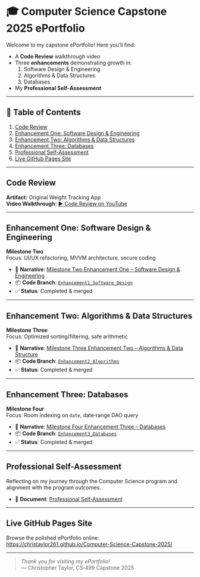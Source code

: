 # 🎓 Computer Science Capstone 2025 ePortfolio

Welcome to my capstone ePortfolio! Here you’ll find:

- A **Code Review** walkthrough video  
- Three **enhancements** demonstrating growth in:
  1. Software Design & Engineering  
  2. Algorithms & Data Structures  
  3. Databases  
- My **Professional Self‑Assessment**

---

## 📑 Table of Contents

1. [Code Review](#code-review)  
2. [Enhancement One: Software Design & Engineering](#enhancement-one-software-design--engineering)  
3. [Enhancement Two: Algorithms & Data Structures](#enhancement-two-algorithms--data-structures)  
4. [Enhancement Three: Databases](#enhancement-three-databases)  
5. [Professional Self-Assessment](#professional-self-assessment)
6. [Live GitHub Pages Site](#live-github-pages-site)  

---

## Code Review

**Artifact:** Original Weight Tracking App  
**Video Walkthrough:** [▶️ Code Review on YouTube](https://youtu.be/your-video-id)

---

## Enhancement One: Software Design & Engineering

**Milestone Two**  
Focus: UI/UX refactoring, MVVM architecture, secure coding

- 📄 **Narrative**: [Milestone Two Enhancement One – Software Design & Engineering](Milestone2_Enhancement1_Software_Design_and_Engineering.md)  
- 📦 **Code Branch**: [`Enhancement1_Software_Design`](https://github.com/christaylor261/Computer-Science-Capstone-2025/compare/main...Enhancement1_Software_Design)  
- ✅ **Status**: Completed & merged  

---

## Enhancement Two: Algorithms & Data Structures

**Milestone Three**  
Focus: Optimized sorting/filtering, safe arithmetic

- 📄 **Narrative**: [Milestone Three Enhancement Two – Algorithms & Data Structure](Milestone3_Enhancement2_Algorithms_and_Data_Structure.md)  
- 📦 **Code Branch**: [`Enhancement2_Algorithms`](https://github.com/christaylor261/Computer-Science-Capstone-2025/compare/main...Enhancement2_Algorithms)  
- ✅ **Status**: Completed & merged  

---

## Enhancement Three: Databases

**Milestone Four**  
Focus: Room indexing on `date`, date‑range DAO query

- 📄 **Narrative**: [Milestone Four Enhancement Three – Databases](Milestone4_Enhancement3_Databases.md)  
- 📦 **Code Branch**: [`Enhancement3_Databases`](https://github.com/christaylor261/Computer-Science-Capstone-2025/compare/main...Enhancement3_Databases)  
- ✅ **Status**: Completed & merged  

---

## Professional Self-Assessment

Reflecting on my journey through the Computer Science program and alignment with the program outcomes.

- 📄 **Document**: [Professional Self‑Assessment](Professional_Self_Assessment.md)  

---

## Live GitHub Pages Site

Browse the polished ePortfolio online:  
https://christaylor261.github.io/Computer-Science-Capstone-2025/

---

> _Thank you for visiting my ePortfolio!_  
> — Christopher Taylor, CS‑499 Capstone 2025
